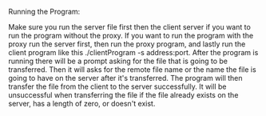 Running the Program:



Make sure you run the server file first then the client server if you want to
run the program without the proxy. If you want to run the program with the
proxy run the server first, then run the proxy program, and lastly run the
client program like this ./clientProgram -s address:port. After the program is
running there will be a prompt asking for the file that is going to be
transferred. Then it will asks for the remote file name or the name the file
is going to have on the server after it's transferred. The program will then
transfer the file from the client to the server successfully. It will be
unsuccessful when transferring the file if the file already exists on the
server, has a length of zero, or doesn't exist.
